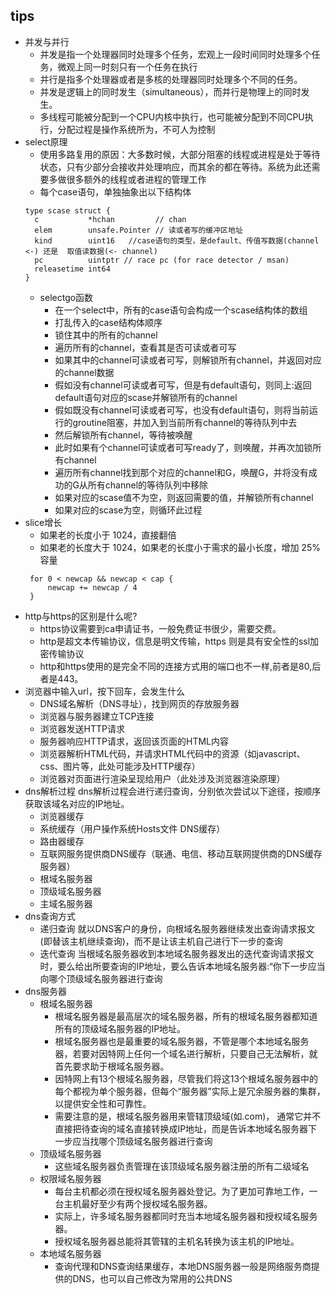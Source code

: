 ## tips
* 并发与并行
  * 并发是指一个处理器同时处理多个任务，宏观上一段时间同时处理多个任务，微观上同一时刻只有一个任务在执行
  * 并行是指多个处理器或者是多核的处理器同时处理多个不同的任务。 
  * 并发是逻辑上的同时发生（simultaneous），而并行是物理上的同时发生。  
  * 多线程可能被分配到一个CPU内核中执行，也可能被分配到不同CPU执行，分配过程是操作系统所为，不可人为控制
* select原理
  * 使用多路复用的原因：大多数时候，大部分阻塞的线程或进程是处于等待状态，只有少部分会接收并处理响应，而其余的都在等待。系统为此还需要多做很多额外的线程或者进程的管理工作 
  * 每个case语句，单独抽象出以下结构体
  ```
  type scase struct {
    c           *hchan         // chan
    elem        unsafe.Pointer // 读或者写的缓冲区地址
    kind        uint16   //case语句的类型，是default、传值写数据(channel <-) 还是  取值读数据(<- channel)
    pc          uintptr // race pc (for race detector / msan)
    releasetime int64
  }
  ```
  * selectgo函数
    * 在一个select中，所有的case语句会构成一个scase结构体的数组
    * 打乱传入的case结构体顺序
    * 锁住其中的所有的channel
    * 遍历所有的channel，查看其是否可读或者可写
    * 如果其中的channel可读或者可写，则解锁所有channel，并返回对应的channel数据
    * 假如没有channel可读或者可写，但是有default语句，则同上:返回default语句对应的scase并解锁所有的channel
    * 假如既没有channel可读或者可写，也没有default语句，则将当前运行的groutine阻塞，并加入到当前所有channel的等待队列中去
    * 然后解锁所有channel，等待被唤醒
    * 此时如果有个channel可读或者可写ready了，则唤醒，并再次加锁所有channel
    * 遍历所有channel找到那个对应的channel和G，唤醒G，并将没有成功的G从所有channel的等待队列中移除
    * 如果对应的scase值不为空，则返回需要的值，并解锁所有channel
    * 如果对应的scase为空，则循环此过程
* slice增长
  * 如果老的长度小于 1024，直接翻倍
  * 如果老的长度大于 1024，如果老的长度小于需求的最小长度，增加 25% 容量
  ```
   for 0 < newcap && newcap < cap {
       newcap += newcap / 4
   }
  ```
* http与https的区别是什么呢?
  * https协议需要到ca申请证书，一般免费证书很少，需要交费。
  * http是超文本传输协议，信息是明文传输，https 则是具有安全性的ssl加密传输协议
  * http和https使用的是完全不同的连接方式用的端口也不一样,前者是80,后者是443。
* 浏览器中输入url，按下回车，会发生什么
  * DNS域名解析（DNS寻址），找到网页的存放服务器
  * 浏览器与服务器建立TCP连接
  * 浏览器发送HTTP请求
  * 服务器响应HTTP请求，返回该页面的HTML内容
  * 浏览器解析HTML代码，并请求HTML代码中的资源（如javascript、css、图片等，此处可能涉及HTTP缓存）
  * 浏览器对页面进行渲染呈现给用户（此处涉及浏览器渲染原理）
* dns解析过程
dns解析过程会进行递归查询，分别依次尝试以下途径，按顺序获取该域名对应的IP地址。
  * 浏览器缓存
  * 系统缓存（用户操作系统Hosts文件 DNS缓存）
  * 路由器缓存
  * 互联网服务提供商DNS缓存（联通、电信、移动互联网提供商的DNS缓存服务器）
  * 根域名服务器
  * 顶级域名服务器
  * 主域名服务器
* dns查询方式
  * 递归查询 就以DNS客户的身份，向根域名服务器继续发出查询请求报文(即替该主机继续查询)，而不是让该主机自己进行下一步的查询
  * 迭代查询 当根域名服务器收到本地域名服务器发出的迭代查询请求报文时，要么给出所要查询的IP地址，要么告诉本地域名服务器:“你下一步应当向哪个顶级域名服务器进行查询
* dns服务器
  * 根域名服务器
    * 根域名服务器是最高层次的域名服务器，所有的根域名服务器都知道所有的顶级域名服务器的IP地址。
    * 根域名服务器也是最重要的域名服务器，不管是哪个本地域名服务器，若要对因特网上任何一个域名进行解析，只要自己无法解析，就首先要求助于根域名服务器。
    * 因特网上有13个根域名服务器，尽管我们将这13个根域名服务器中的每个都视为单个服务器，但每个“服务器”实际上是冗余服务器的集群，以提供安全性和可靠性。
    * 需要注意的是，根域名服务器用来管辖顶级域(如.com)， 通常它并不直接把待查询的域名直接转换成IP地址，而是告诉本地域名服务器下一步应当找哪个顶级域名服务器进行查询
  * 顶级域名服务器
    * 这些域名服务器负责管理在该顶级域名服务器注册的所有二级域名
  * 权限域名服务器
    * 每台主机都必须在授权域名服务器处登记。为了更加可靠地工作，一台主机最好至少有两个授权域名服务器。
    * 实际上，许多域名服务器都同时充当本地域名服务器和授权域名服务器。
    * 授权域名服务器总能将其管辖的主机名转换为该主机的IP地址。
  * 本地域名服务器
    * 查询代理和DNS查询结果缓存，本地DNS服务器一般是网络服务商提供的DNS，也可以自己修改为常用的公共DNS
 
